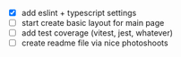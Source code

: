 - [x] add eslint + typescript settings
- [ ] start create basic layout for main page
- [ ] add test coverage (vitest, jest, whatever)
- [ ] create readme file via nice photoshoots